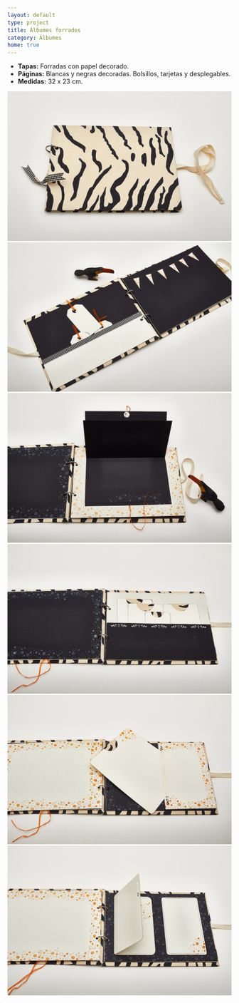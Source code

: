 ```yaml
---
layout: default
type: project
title: Álbumes forrados
category: Álbumes
home: true
---
```


- **Tapas:** Forradas con papel decorado.
- **Páginas:** Blancas y negras decoradas. Bolsillos, tarjetas y desplegables.
- **Medidas:** 32 x 23 cm.

![](06.jpg)
![](07.jpg)
![](08.jpg)
![](09.jpg)
![](10.jpg)
![](11.jpg)
